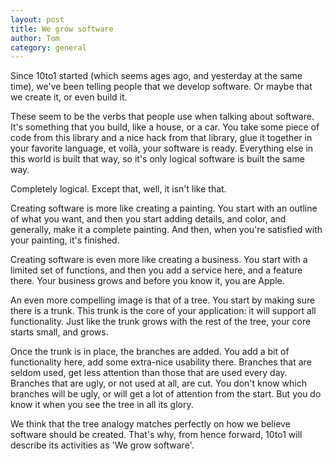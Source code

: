 ```yaml
---
layout: post
title: We grow software
author: Tom
category: general
---
```

Since 10to1 started (which seems ages ago, and yesterday at the same time), we've been telling people that we develop software. Or maybe that we create it, or even build it.

These seem to be the verbs that people use when talking about software. It's something that you build, like a house, or a car. You take some piece of code from this library and a nice hack from that library, glue it together in your favorite language, et voil&agrave;, your software is ready. Everything else in this world is built that way, so it's only logical software is built the same way.

Completely logical. Except that, well, it isn't like that.

Creating software is more like creating a painting. You start with an outline of what you want, and then you start adding details, and color, and generally, make it a complete painting. And then, when you're satisfied with your painting, it's finished.

Creating software is even more like creating a business. You start with a limited set of functions, and then you add a service here, and a feature there. Your business grows and before you know it, you are Apple.

An even more compelling image is that of a tree. You start by making sure there is a trunk. This trunk is the core of your application: it will support all functionality. Just like the trunk grows with the rest of the tree, your core starts small, and grows.

Once the trunk is in place, the branches are added. You add a bit of functionality here, add some extra-nice usability there. Branches that are seldom used, get less attention than those that are used every day. Branches that are ugly, or not used at all, are cut. You don't know which branches will be ugly, or will get a lot of attention from the start. But you do know it when you see the tree in all its glory.

We think that the tree analogy matches perfectly on how we believe software should be created. That's why, from hence forward, 10to1 will describe its activities as 'We grow software'.